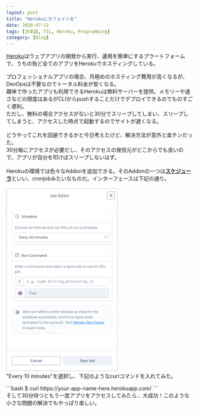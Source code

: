 ```yaml
---
layout: post
title: "Herokuにカフェインを"
date: 2020-07-11
tags: [日本語, TIL, Heroku, Programming]
category: [Blog]
---
```


<div lang="ja">
    <a href="https://jp.heroku.com/home/">Heroku</a>はウェブアプリの開発から実行、運用を簡単にするプラートフォームで、うちの殆ど全てのアプリをHerokuでホスティングしている。
    <!-- Necessary to ensure vertical space above Read More link -->
    <div style="margin-bottom: 15px"></div>
    <!-- more -->
    プロフェッショナルアプリの場合、月極めのホスティング費用が高くなるが、DevOpsは不要なのでトータル料金が安くなる。<br>
    趣味で作ったアプリも利用できるHerokuは無料サーバーを提供。メモリーや速さなどの限度はあるがCLIからpushすることだけでデプロイできるのでものすごく便利。<br>
    ただし、無料の場合アクセスがないと30分でスリープしてしまい、スリープしてしまうと、アクセスした時点で起動するのでサイトが遅くなる。<br>
    <br>
    どうやってこれを回避できるかと今日考えたけど、解決方法が意外と楽チンだった。<br>
    30分毎にアクセスが必要だし、そのアクセスの発信元がどこからでも良いので、アプリが自分を叩けばスリープしないはず。<br>
    <br>
    Herokuの環境では色々なAddonを追加できる。そのAddonの一つは<a href="https://elements.heroku.com/addons/scheduler"><span style="font-weight: 600">スケジューラ</span></a>といい、cronjobみたいなものだ。インターフェースは下記の通り。
</div>
<br>
<img src="/assets/images/heroku_scheduler.png" loading="lazy" alt="Job editor for Heroku Scheduler Addon" width="300px" style="margin: 0 auto;">
<br>
<div lang="ja">
    "Every 10 minutes"を選択し、下記のようなcurlコマンドを入れてみた。
</div>
<div style="margin-bottom: 15px"></div>
```bash
$ curl https://your-app-name-here.herokuapp.com/
```
<div lang="ja">
    そして30分待つともう一度アプリをアクセスしてみたら… 大成功！このような小さな問題の解決でもやっぱり楽しい。
</div>


